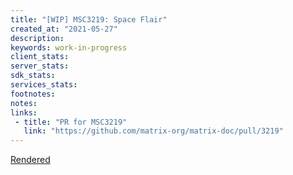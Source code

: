 ```yaml
---
title: "[WIP] MSC3219: Space Flair"
created_at: "2021-05-27"
description:
keywords: work-in-progress
client_stats:
server_stats:
sdk_stats:
services_stats:
footnotes:
notes:
links:
 - title: "PR for MSC3219"
   link: "https://github.com/matrix-org/matrix-doc/pull/3219"
---
```

[Rendered](https://github.com/matrix-org/matrix-doc/blob/travis/msc/space-flair/proposals/3219-space-flair.md)
